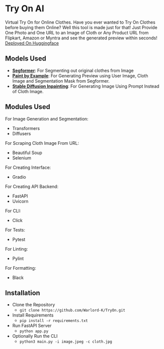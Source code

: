 # Try On AI
Virtual Try On for Online Clothes. Have you ever wanted to Try On Clothes before buying them Online? Well this tool is made just for that! Just Provide One Photo and One URL to an Image of Cloth or Any Product URL from Flipkart, Amazon or Myntra and see the generated preview within seconds!
[Deployed On Huggingface](https://huggingface.co/spaces/Warlord-K/TryOn)

## Models Used
* [**Segformer**](https://huggingface.co/mattmdjaga/segformer_b2_clothes): For Segmenting out original clothes from Image
* [**Paint by Example**](https://huggingface.co/Fantasy-Studio/Paint-by-Example): For Generating Preview using User Image, Cloth Image and Segmentation Mask from Segformer.
* [**Stable Diffusion Inpainting**](https://huggingface.co/runwayml/stable-diffusion-inpainting): For Generating Image Using Prompt Instead of Cloth Image.

## Modules Used

For Image Generation and Segmentation:
* Transformers
* Diffusers

For Scraping Cloth Image From URL:
* Beautiful Soup
* Selenium

For Creating Interface:
* Gradio

For Creating API Backend:
* FastAPI
* Uvicorn

For CLI:
* Click

For Tests:
* Pytest

For Linting:
* Pylint

For Formatting:
* Black

## Installation

* Clone the Repository
  * ```git clone https://github.com/Warlord-K/TryOn.git```
* Install Requirements
  * ```pip install -r requirements.txt```
* Run FastAPI Server
  * ```python app.py```
* Optionally Run the CLI
  * ```python3 main.py -i image.jpeg -c cloth.jpg```
